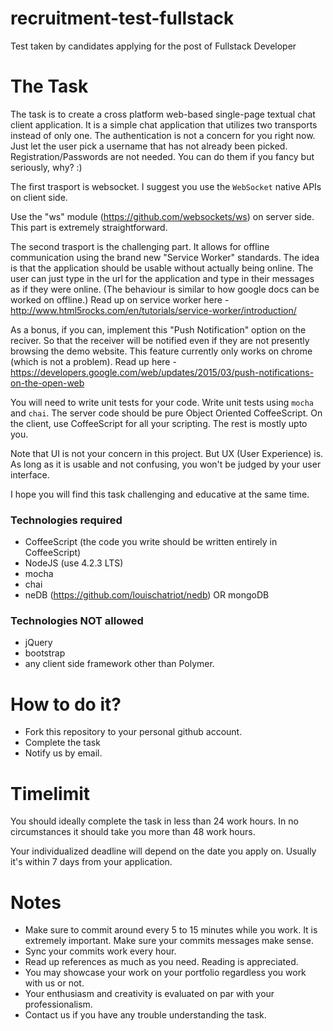 # recruitment-test-fullstack
Test taken by candidates applying for the post of Fullstack Developer

# The Task
The task is to create a cross platform web-based single-page textual chat client application. It is a simple chat application that utilizes two transports instead of only one. The authentication is not a concern for you right now. Just let the user pick a username that has not already been picked. Registration/Passwords are not needed. You can do them if you fancy but seriously, why? :)

The first trasport is websocket. I suggest you use the `WebSocket` native APIs on client side.

Use the "ws" module (https://github.com/websockets/ws) on server side. This part is extremely straightforward.

The second trasport is the challenging part. It allows for offline communication using the brand new "Service Worker" standards. The idea is that the application should be usable without actually being online. The user can just type in the url for the application and type in their messages as if they were online. (The behaviour is similar to how google docs can be worked on offline.) Read up on service worker here - http://www.html5rocks.com/en/tutorials/service-worker/introduction/

As a bonus, if you can, implement this "Push Notification" option on the reciver. So that the receiver will be notified even if they are not presently browsing the demo website. This feature currently only works on chrome (which is not a problem). Read up here - https://developers.google.com/web/updates/2015/03/push-notifications-on-the-open-web

You will need to write unit tests for your code. Write unit tests using `mocha` and `chai`. The server code should be pure Object Oriented CoffeeScript. On the client, use CoffeeScript for all your scripting. The rest is mostly upto you.

Note that UI is not your concern in this project. But UX (User Experience) is. As long as it is usable and not confusing, you won't be judged by your user interface.

I hope you will find this task challenging and educative at the same time.

### Technologies required
* CoffeeScript (the code you write should be written entirely in CoffeeScript)
* NodeJS (use 4.2.3 LTS)
* mocha
* chai
* neDB (https://github.com/louischatriot/nedb) OR mongoDB

### Technologies NOT allowed
* jQuery
* bootstrap
* any client side framework other than Polymer.

# How to do it?
* Fork this repository to your personal github account.
* Complete the task
* Notify us by email.

# Timelimit
You should ideally complete the task in less than 24 work hours. In no circumstances it should take you more than 48 work hours.

Your individualized deadline will depend on the date you apply on. Usually it's within 7 days from your application.

# Notes
* Make sure to commit around every 5 to 15 minutes while you work. It is extremely important. Make sure your commits messages make sense.
* Sync your commits work every hour.
* Read up references as much as you need. Reading is appreciated.
* You may showcase your work on your portfolio regardless you work with us or not.
* Your enthusiasm and creativity is evaluated on par with your professionalism.
* Contact us if you have any trouble understanding the task.
